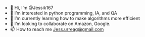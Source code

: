 - 👋 Hi, I’m @Jessik167
- 👀 I’m interested in python programming, IA, and QA
- 🌱 I’m currently learning how to make algorithms more efficient
- 💞️ I’m looking to collaborate on Amazon, Google.
- 📫 How to reach me Jess.urreag@gmail.com

<!---
Jessik167/Jessik167 is a ✨ special ✨ repository because its `README.md` (this file) appears on your GitHub profile.
You can click the Preview link to take a look at your changes.
--->
